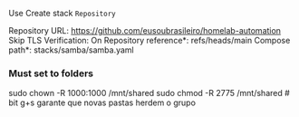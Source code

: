 Use Create stack `Repository`

Repository URL: https://github.com/eusoubrasileiro/homelab-automation
Skip TLS Verification: On
Repository reference*: refs/heads/main
Compose path*: stacks/samba/samba.yaml


### Must set to folders

sudo chown -R 1000:1000 /mnt/shared
sudo chmod -R 2775 /mnt/shared   # bit g+s garante que novas pastas herdem o grupo